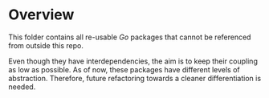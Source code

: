 <!--
SPDX-FileCopyrightText: © 2023 Siemens Healthcare GmbH
SPDX-License-Identifier: MIT
-->

# Overview
This folder contains all re-usable *Go* packages that cannot be referenced from outside this repo.

Even though they have interdependencies, the aim is to keep their coupling as low as possible. As of now, these packages have different levels of abstraction. Therefore, future refactoring towards a cleaner differentiation is needed.
